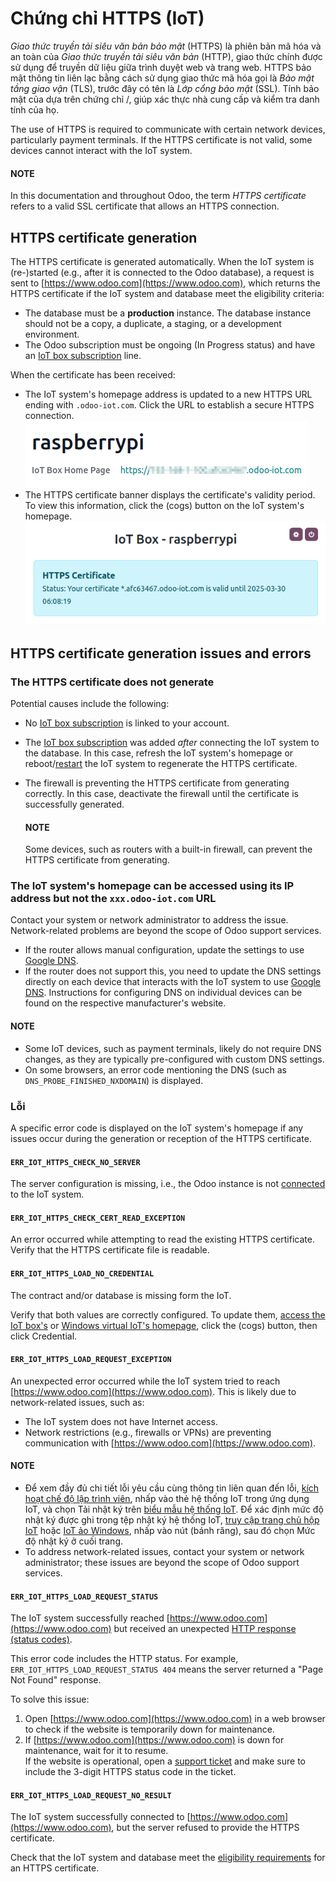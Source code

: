 <a id="iot-https-certificate-iot"></a>

# Chứng chỉ HTTPS (IoT)

*Giao thức truyền tải siêu văn bản bảo mật* (HTTPS) là phiên bản mã hóa và an toàn của *Giao thức truyền tải siêu văn bản* (HTTP), giao thức chính được sử dụng để truyền dữ liệu giữa trình duyệt web và trang web. HTTPS bảo mật thông tin liên lạc bằng cách sử dụng giao thức mã hóa gọi là *Bảo mật tầng giao vận* (TLS), trước đây có tên là *Lớp cổng bảo mật* (SSL). Tính bảo mật của  dựa trên chứng chỉ /, giúp xác thực nhà cung cấp và kiểm tra danh tính của họ.

The use of HTTPS is required to communicate with certain network devices, particularly payment
terminals. If the HTTPS certificate is not valid, some devices cannot interact with the IoT
system.

#### NOTE
In this documentation and throughout Odoo, the term *HTTPS certificate*  refers to a valid
SSL certificate that allows an HTTPS connection.

<a id="iot-https-certificate-iot-generation"></a>

## HTTPS certificate generation

The HTTPS certificate is generated automatically. When the IoT system is (re-)started (e.g., after
it is connected to the Odoo database), a request is sent to [https://www.odoo.com](https://www.odoo.com), which returns
the HTTPS certificate if the IoT system and database meet the eligibility criteria:

<a id="iot-https-certificate-iot-iot-eligibility"></a>
- The database must be a **production** instance. The database instance should not be a copy, a
  duplicate, a staging, or a development environment.
- The Odoo subscription must be ongoing (In Progress status) and have an [IoT
  box subscription](applications/general/iot.md#iot-iot-iot-subscription) line.

When the certificate has been received:

- The IoT system's homepage address is updated to a new HTTPS URL ending with `.odoo-iot.com`. Click
  the URL to establish a secure HTTPS connection.
  ![Odoo IoT app IoT box with .odoo-iot.com domain.](../../../../.gitbook/assets/iot-new-domain.png)
- The HTTPS certificate banner displays the certificate's validity period. To view this
  information, click the <i class="fa fa-cogs"></i> (cogs) button on the IoT system's homepage.
  ![IoT box homepage with HTTPS certificate validity date.](../../../../.gitbook/assets/https-valid.png)

## HTTPS certificate generation issues and errors

### The HTTPS certificate does not generate

Potential causes include the following:

- No [IoT box subscription](applications/general/iot.md#iot-iot-iot-subscription) is linked to your account.
- The [IoT box subscription](applications/general/iot.md#iot-iot-iot-subscription) was added *after* connecting the IoT
  system to the database. In this case, refresh the IoT system's homepage or reboot/[restart](applications/general/iot/windows_iot.md#iot-windows-iot-restart) the IoT system to regenerate the HTTPS certificate.
- The firewall is preventing the HTTPS certificate from generating correctly. In this case,
  deactivate the firewall until the certificate is successfully generated.

  #### NOTE
  Some devices, such as routers with a built-in firewall, can prevent the HTTPS certificate from
  generating.

### The IoT system's homepage can be accessed using its IP address but not the `xxx.odoo-iot.com` URL

Contact your system or network administrator to address the issue. Network-related problems are
beyond the scope of Odoo support services.

- If the router allows manual  configuration, update the settings to
  use [Google DNS](https://developers.google.com/speed/public-dns).
- If the router does not support this, you need to update the DNS settings directly on each device
  that interacts with the IoT system to use [Google DNS](https://developers.google.com/speed/public-dns). Instructions for configuring DNS on individual
  devices can be found on the respective manufacturer's website.

#### NOTE
- Some IoT devices, such as payment terminals, likely do not require DNS changes, as they are
  typically pre-configured with custom DNS settings.
- On some browsers, an error code mentioning the DNS (such as `DNS_PROBE_FINISHED_NXDOMAIN`) is
  displayed.

### Lỗi

A specific error code is displayed on the IoT system's homepage if any issues occur during the
generation or reception of the HTTPS certificate.

#### `ERR_IOT_HTTPS_CHECK_NO_SERVER`

The server configuration is missing, i.e., the Odoo instance is not [connected](applications/general/iot/connect.md) to
the IoT system.

#### `ERR_IOT_HTTPS_CHECK_CERT_READ_EXCEPTION`

An error occurred while attempting to read the existing HTTPS certificate.
Verify that the HTTPS certificate file is readable.

#### `ERR_IOT_HTTPS_LOAD_NO_CREDENTIAL`

The contract and/or database  is missing form the IoT.

Verify that both values are correctly configured. To update them, [access the IoT box's](applications/general/iot/iot_box.md#iot-iot-box-homepage) or [Windows virtual IoT's homepage](applications/general/iot/windows_iot.md#iot-windows-iot-homepage),
click the <i class="fa fa-cogs"></i> (cogs) button, then click Credential.

#### `ERR_IOT_HTTPS_LOAD_REQUEST_EXCEPTION`

An unexpected error occurred while the IoT system tried to reach [https://www.odoo.com](https://www.odoo.com). This is
likely due to network-related issues, such as:

- The IoT system does not have Internet access.
- Network restrictions (e.g., firewalls or VPNs) are preventing communication with
  [https://www.odoo.com](https://www.odoo.com).

#### NOTE
- Để xem đầy đủ chi tiết lỗi yêu cầu cùng thông tin liên quan đến lỗi, [kích hoạt chế độ lập trình viên](applications/general/developer_mode.md#developer-mode), nhấp vào thẻ hệ thống IoT trong ứng dụng IoT, và chọn Tải nhật ký trên [biểu mẫu hệ thống IoT](applications/general/iot/connect.md#iot-connect-iot-form). Để xác định mức độ nhật ký được ghi trong tệp nhật ký hệ thống IoT, [truy cập trang chủ hộp IoT](applications/general/iot/windows_iot.md#iot-windows-iot-homepage) hoặc [IoT ảo Windows](applications/general/iot/iot_box.md#iot-iot-box-homepage), nhấp vào nút <i class="fa fa-cogs"></i> (bánh răng), sau đó chọn Mức độ nhật ký ở cuối trang.
- To address network-related issues, contact your system or network administrator; these issues
  are beyond the scope of Odoo support services.

#### `ERR_IOT_HTTPS_LOAD_REQUEST_STATUS`

The IoT system successfully reached [https://www.odoo.com](https://www.odoo.com) but received an unexpected
[HTTP response (status codes)](https://developer.mozilla.org/en-US/docs/Web/HTTP/Status).

This error code includes the HTTP status. For example, `ERR_IOT_HTTPS_LOAD_REQUEST_STATUS 404` means
the server returned a "Page Not Found" response.

To solve this issue:

1. Open [https://www.odoo.com](https://www.odoo.com) in a web browser to check if the website is temporarily down for
   maintenance.
2. If [https://www.odoo.com](https://www.odoo.com) is down for maintenance, wait for it to resume.
   <br/>
   If the website is operational, open a [support ticket](https://www.odoo.com/help) and make
   sure to include the 3-digit HTTPS status code in the ticket.
   <br/>

#### `ERR_IOT_HTTPS_LOAD_REQUEST_NO_RESULT`

The IoT system successfully connected to [https://www.odoo.com](https://www.odoo.com), but the server refused to
provide the HTTPS certificate.

Check that the IoT system and database meet the [eligibility requirements](#iot-https-certificate-iot-iot-eligibility) for an HTTPS certificate.
